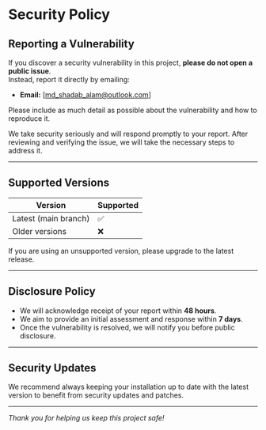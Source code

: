 # Security Policy

## Reporting a Vulnerability

If you discover a security vulnerability in this project, **please do not open a public issue**.  
Instead, report it directly by emailing:

- **Email:** [md_shadab_alam@outlook.com]

Please include as much detail as possible about the vulnerability and how to reproduce it.

We take security seriously and will respond promptly to your report. After reviewing and verifying the issue, we will take the necessary steps to address it.

---

## Supported Versions

| Version               | Supported |
|-----------------------|-----------|
| Latest (main branch)  | ✅        |
| Older versions        | ❌        |

If you are using an unsupported version, please upgrade to the latest release.

---

## Disclosure Policy

- We will acknowledge receipt of your report within **48 hours**.
- We aim to provide an initial assessment and response within **7 days**.
- Once the vulnerability is resolved, we will notify you before public disclosure.

---

## Security Updates

We recommend always keeping your installation up to date with the latest version to benefit from security updates and patches.

---

*Thank you for helping us keep this project safe!*

